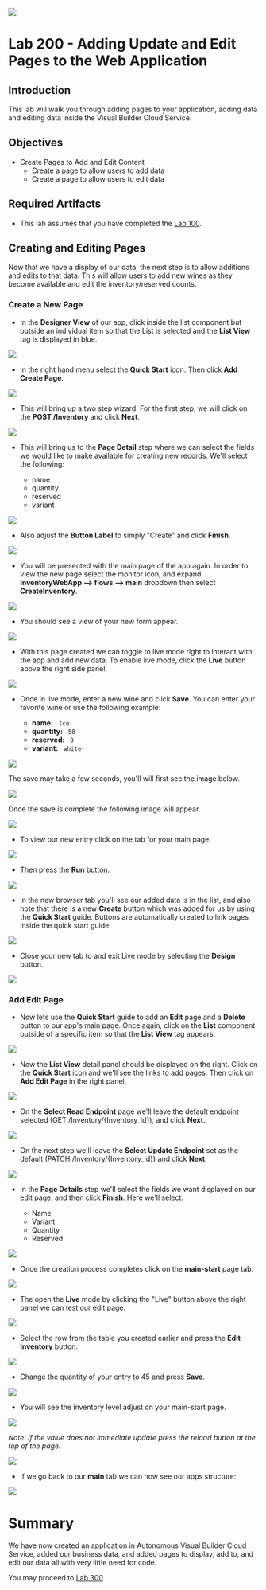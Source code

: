![](images/Picture-Title.png)

# Lab 200 - Adding Update and Edit Pages to the Web Application

## Introduction

 This lab will walk you through adding pages to your application, adding data and editing data inside the Visual Builder Cloud Service.

## Objectives

- Create Pages to Add and Edit Content
  - Create a page to allow users to add data
  - Create a page to allow users to edit data

## Required Artifacts

- This lab assumes that you have completed the [Lab 100](/LabGuide100.md).

## Creating and Editing Pages

Now that we have a display of our data, the next step is to allow additions and edits to that data. This will allow users to add new wines as they become available and edit the inventory/reserved counts.

### Create a New Page

- In the **Designer View** of our app, click inside the list component but outside an individual item so that the List is selected and the **List View** tag is displayed in blue.

![](images/200/listSelected.png)

- In the right hand menu select the **Quick Start** icon. Then click **Add Create Page**.

![](images/200/LabGuide200-252f126c.png)

- This will bring up a two step wizard. For the first step, we will click on the **POST /Inventory** and click **Next**.

![](images/200/LabGuide200-d85827f1.png)

- This will bring us to the **Page Detail** step where we can select the fields we would like to make available for creating new records. We'll select the following:

  - name
  - quantity
  - reserved
  - variant

![](images/200/LabGuide200-e9c3b310.png)

- Also adjust the **Button Label** to simply "Create" and click **Finish**.

![](images/200/LabGuide200-1be1d6be.png)

- You will be presented with the main page of the app again. In order to view the new page  select the monitor icon, and expand **InventoryWebApp --> flows --> main** dropdown then select **CreateInventory**.

![](images/200/LabGuide200-743dc668.png)

- You should see a view of your new form appear.

![](images/200/LabGuide200-df2591bd.png)

- With this page created we can toggle to live mode right to interact with the app and add new data. To enable live mode, click the **Live** button above the right side panel.

![](images/200/liveButton.png)

- Once in live mode, enter a new wine and click **Save**. You can enter your favorite wine or use the following example:

  - **name:** ```  Ice  ```
  - **quantity:** ```  50  ```
  - **reserved:** ```  0  ```
  - **variant:** ```  white  ```

![](images/200/LabGuide200-dc8bd8fe.png)

The save may take a few seconds, you'll will first see the image below.

![](images/200/LabGuide200-92be9188.png)

Once the save is complete the following image will appear.

![](images/200/LabGuide200-b055e910.png)

- To view our new entry click on the tab for your main page.

![](images/200/LabGuide200-8a1542ea.png)

- Then press the **Run** button.

![](images/200/LabGuide200-c22e5c87.png)

- In the new browser tab you'll see our added data is in the list, and also note that there is a new **Create** button which was added for us by using the **Quick Start** guide. Buttons are automatically created to link pages inside the quick start guide.

![](images/200/LabGuide200-b7a2d3dc.png)

- Close your new tab to and exit Live mode by selecting the **Design** button.

![](images/200/LabGuide200-42ac6cc4.png)

### Add Edit Page

- Now lets use the **Quick Start** guide to add an **Edit** page and a **Delete** button to our app's main page. Once again, click on the **List** component outside of a specific item so that the **List View** tag appears.

![](images/200/listSelected.png)

- Now the **List View** detail panel should be displayed on the right. Click on the **Quick Start** icon and we'll see the links to add pages. Then click on **Add Edit Page** in the right panel.

![](images/200/addEditPage.png)

- On the **Select Read Endpoint** page we'll leave the default endpoint selected (GET /Inventory/{Inventory_Id}), and click **Next**.

![](images/200/LabGuide200-7465d138.png)

- On the next step we'll leave the **Select Update Endpoint** set as the default (PATCH /Inventory/{Inventory_Id}) and click **Next**.

![](images/200/LabGuide200-2649ed80.png)

- In the **Page Details** step we'll select the fields we want displayed on our edit page, and then click **Finish**. Here we'll select:

  - Name
  - Variant
  - Quantity
  - Reserved

![](images/200/LabGuide200-d0d96085.png)

- Once the creation process completes click on the **main-start** page tab.

![](images/200/LabGuide200-0fc6d691.png)

 - The open the **Live** mode by clicking the "Live" button above the right panel we can test our edit page.

![](images/200/LabGuide200-cd415c35.png)

- Select the row from the table you created earlier and press the **Edit Inventory** button.

![](images/200/LabGuide200-40720a3a.png)

- Change the quantity of your entry to 45 and press **Save**.

![](images/200/LabGuide200-fa6c982b.png)

- You will see the inventory level adjust on your main-start page.

![](images/200/LabGuide200-fd9a06a2.png)

_Note: If the value does not immediate update press the reload button at the top of the page._

![](images/200/LabGuide200-a6016421.png)

- If we go back to our **main** tab we can now see our apps structure:

![](images/200/structure.png)

# Summary

We have now created an application in Autonomous Visual Builder Cloud Service, added our business data, and added pages to display, add to, and edit our data all with very little need for code.

You may proceed to [Lab 300](LabGuide300.md)
